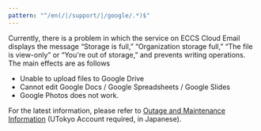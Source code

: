 ```yaml
---
pattern: "^/en(/|/support/|/google/.*)$"
---
```


<div class="box--alert">

  Currently, there is a problem in which the service on ECCS Cloud Email displays the message “Storage is full,” “Organization storage full,” “The file is view-only” or “You're out of storage,” and prevents writing operations. The main effects are as follows
  - Unable to upload files to Google Drive
  - Cannot edit Google Docs / Google Spreadsheets / Google Slides
  - Google Photos does not work.

  For the latest information, please refer to [Outage and Maintenance Information](https://univtokyo.sharepoint.com/sites/utokyoaccount/Lists/servicestatus/DispForm.aspx?ID=101&ContentTypeId=0x010077E350E4B86D594C93F01D43B08AD09900D1BA110F28A46C4FAB238B694200CEB3) (UTokyo Account required, in Japanese).
</div>
